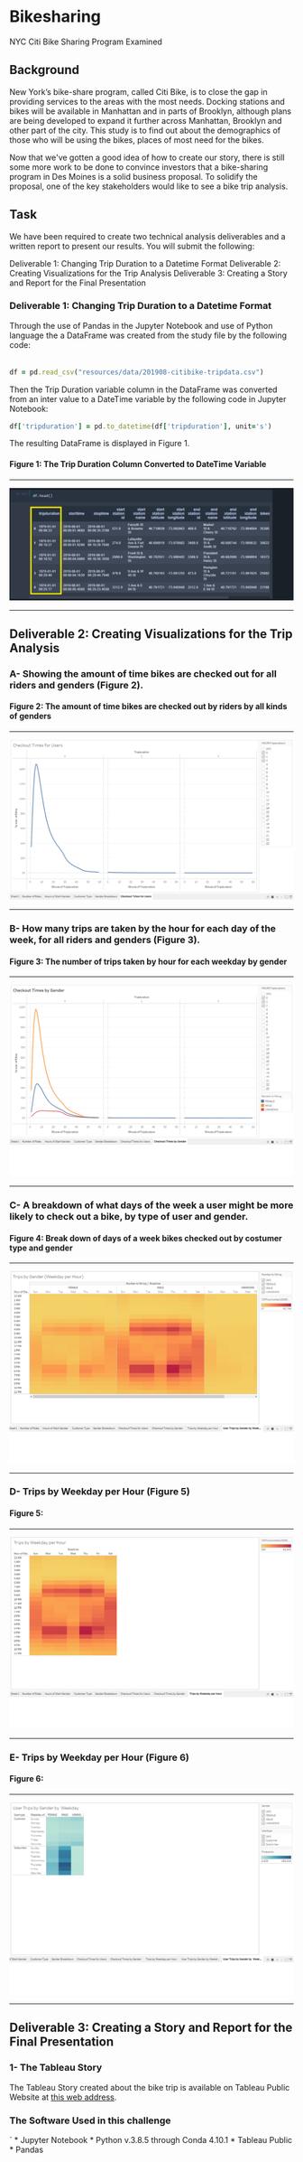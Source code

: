 # Bikesharing
 NYC Citi Bike Sharing Program Examined 

## Background

 New York’s bike-share program, called Citi Bike, is to close the gap in providing services to the areas with the most needs. Docking stations and bikes will be available in Manhattan and in parts of Brooklyn, although plans are being developed to expand it further across Manhattan, Brooklyn and other part of the city. This study is to find out about the demographics of those who will be using the bikes, places of most need for the bikes. 

 Now that we've gotten a good idea of how to create our story, there is still some more work to be done to convince investors that a bike-sharing program in Des Moines is a solid business proposal. To solidify the proposal, one of the key stakeholders would like to see a bike trip analysis.


 ## Task

 We have been required to create two technical analysis deliverables and a written report to present our results. You will submit the following:

Deliverable 1: Changing Trip Duration to a Datetime Format
Deliverable 2: Creating Visualizations for the Trip Analysis
Deliverable 3: Creating a Story and Report for the Final Presentation



### Deliverable 1: Changing Trip Duration to a Datetime Format

Through the use of Pandas in the Jupyter Notebook and use of Python language the a DataFrame was created from the study file by the following code:


```ruby

df = pd.read_csv("resources/data/201908-citibike-tripdata.csv")

```

Then the Trip Duration variable column in the DataFrame was converted from an inter value to a DateTime variable by the following code in Jupyter Notebook:


```ruby
df['tripduration'] = pd.to_datetime(df['tripduration'], unit='s')

```

The resulting DataFrame is displayed in Figure 1.


#### Figure 1: The Trip Duration Column Converted to DateTime Variable

----------------------------
![trip-datetime-duration.png](https://github.com/BHashemi2021/bikesharing/blob/main/resources/images/trip-datetime-duration.png)

-----------------------------

## Deliverable 2: Creating Visualizations for the Trip Analysis


### A- Showing the amount of time bikes are checked out for all riders and genders (Figure 2).


#### Figure 2: The amount of time bikes are checked out by riders by all kinds of genders

----------------------------
![check-out-time.png](https://github.com/BHashemi2021/bikesharing/blob/main/resources/images/check-out-time.png)

-----------------------------


### B- How many trips are taken by the hour for each day of the week, for all riders and genders (Figure 3).

#### Figure 3: The number of trips taken by hour for each weekday by gender

----------------------------
![checkout-times-by-gender.png](https://github.com/BHashemi2021/bikesharing/blob/main/resources/images/checkout-times-by-gender.png)

-----------------------------


### C- A breakdown of what days of the week a user might be more likely to check out a bike, by type of user and gender.


#### Figure 4: Break down of days of a week bikes checked out by costumer type and gender
 
----------------------------
![user-trips-by gender-by weekday.png](https://github.com/BHashemi2021/bikesharing/blob/main/resources/images/user-trips-by%20gender-by%20weekday.png)

-----------------------------

### D- Trips by Weekday per Hour (Figure 5)

#### Figure 5:  
----------------------------
![trips-by-weekday-per-hour.png](https://github.com/BHashemi2021/bikesharing/blob/main/resources/images/trips-by-weekday-per-hour.png)

-----------------------------

### E- Trips by Weekday per Hour (Figure 6)

#### Figure 6:  
----------------------------
![user-trips-by-gender-by-weekday.png](https://github.com/BHashemi2021/bikesharing/blob/main/resources/images/user-trips-by-gender-by-weekday.png)

-----------------------------



## Deliverable 3: Creating a Story and Report for the Final Presentation


### 1- The Tableau Story

The Tableau Story created about the bike trip is available on Tableau Public Website at [this web address](https://public.tableau.com/app/profile/be.h1774/viz/NYCCitiBikeSharingAnalysis/DesMoinsBikeSharing#3).



### The Software Used in this challenge

`   * Jupyter Notebook
    * Python v.3.8.5 through Conda 4.10.1 
    * Tableau Public 
    * Pandas 
    
